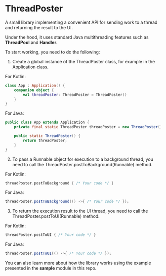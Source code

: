 # ThreadPoster

A small library implementing a convenient API for sending work to a thread and returning the result to the UI.

Under the hood, it uses standard Java multithreading features such as **ThreadPool** and **Handler**.

To start working, you need to do the following:

1. Create a global instance of the ThreadPoster class, for example in the Application class.

For Kotlin:

```kotlin
class App : Application() {
    companion object {
        val threadPoster: ThreadPoster = ThreadPoster()
    }
}
```

For Java:

```java
public class App extends Application {
    private final static ThreadPoster threadPoster = new ThreadPoster();

    public static ThreadPoster() {
        return threadPoster;
    }
}
```

2. To pass a Runnable object for execution to a background thread, you need to call the ThreadPoster.postToBackground(Runnable) method.

For Kotlin:

```kotlin
threadPoster.postToBackground { /* Your code */ }
```

For Java:

```java
threadPoster.postToBackground(() ->{ /* Your code */ });
```

3. To return the execution result to the UI thread, you need to call the ThreadPoster.postToUI(Runnable) method.

For Kotlin:

```kotlin
threadPoster.postToUI { /* Your code */ }
```

For Java:

```java
threadPoster.postToUI(() ->{ /* Your code */ });
```

You can also learn more about how the library works using the example presented in the **sample** module in this repo.
